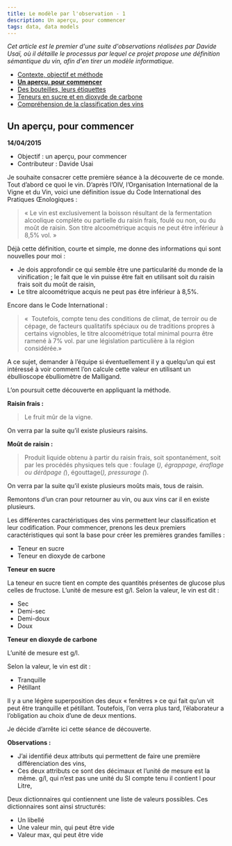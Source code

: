 ```yaml
---
title: Le modèle par l'observation - 1
description: Un aperçu, pour commencer
tags: data, data models
---
```


_Cet article est le premier d'une suite d'observations réalisées par Davide Usaï, où il détaille le processus 
par lequel ce projet propose une définition sémantique du vin, afin d'en tirer un modèle informatique._

- [Contexte, objectif et méthode](le-modele-par-l-observation-0.html)
- __[Un aperçu, pour commencer](le-modele-par-l-observation-1.html)__
- [Des bouteilles, leurs étiquettes](le-modele-par-l-observation-2.html)
- [Teneurs en sucre et en dioxyde de carbone](le-modele-par-l-observation-3.html)
- [Compréhension de la classification des vins](le-modele-par-l-observation-4.html)

## Un aperçu, pour commencer

__14/04/2015__

- Objectif : un aperçu, pour commencer
- Contributeur : Davide Usai

Je souhaite consacrer cette première séance à la découverte de ce monde. Tout d’abord ce quoi le vin. D’après l’OIV, l’Organisation International de la Vigne et du Vin, voici une définition issue du Code International des Pratiques Œnologiques :

>« Le vin est exclusivement la boisson résultant de la fermentation alcoolique complète ou partielle du raisin frais, foulé ou non, ou du moût de raisin. Son titre alcoométrique acquis ne peut être inférieur à 8,5% vol. »

Déjà cette définition, courte et simple, me donne des informations qui sont nouvelles pour moi :

- Je dois approfondir ce qui semble être une particularité du monde de la vinification ; le fait que le vin puisse être fait en utilisant soit du raisin frais soit du moût de raisin,
- Le titre alcoométrique acquis ne peut pas être inférieur à 8,5%.

Encore dans le Code International :

>«  Toutefois, compte tenu des conditions de climat, de terroir ou de cépage, de facteurs qualitatifs spéciaux ou de traditions propres à certains vignobles, le titre alcoométrique total minimal pourra être ramené à 7% vol. par une législation particulière à la région considérée.»

A ce sujet, demander à l’équipe si éventuellement il y a quelqu’un qui est intéressé à voir comment l’on calcule cette valeur en utilisant un ébullioscope ébulliomètre de Malligand. 

L’on poursuit cette découverte en appliquant la méthode.

__Raisin frais :__

> Le fruit mûr de la vigne.

On verra par la suite qu’il existe plusieurs raisins.

__Moût de raisin :__

> Produit liquide obtenu à partir du raisin frais, soit spontanément, soit par les procédés physiques tels que : foulage (*), égrappage, éraflage ou dérâpage (*), égouttage(*), pressurage (*).

On verra par la suite qu’il existe plusieurs moûts mais, tous de raisin.

Remontons d’un cran pour retourner au vin, ou aux vins car il en existe plusieurs.

Les différentes caractéristiques des vins permettent leur classification et leur codification. Pour commencer, prenons les deux premiers caractéristiques qui sont la base pour créer les premières grandes familles :

- Teneur en sucre
- Teneur en dioxyde de carbone

__Teneur en sucre__

La teneur en sucre tient en compte des quantités présentes de glucose plus celles de fructose. L’unité de mesure est g/l.
Selon la valeur, le vin est dit :

- Sec
- Demi-sec
- Demi-doux
- Doux

__Teneur en dioxyde de carbone__

L’unité de mesure est g/l.

Selon la valeur, le vin est dit :

- Tranquille
- Pétillant

Il y a une légère superposition des deux « fenêtres » ce qui fait qu’un vit peut être tranquille et pétillant. Toutefois, l’on verra plus tard, l’élaborateur a l’obligation au choix d’une de deux mentions.

Je décide d’arrête ici cette séance de découverte.

__Observations :__

- J’ai identifié deux attributs qui permettent de faire une première différenciation des vins,
- Ces deux attributs ce sont des décimaux et l’unité de mesure est la même. g/l, qui n’est pas une unité du SI compte tenu il contient l pour Litre,

Deux  dictionnaires qui contiennent une liste de valeurs possibles. Ces dictionnaires sont ainsi structurés:

- Un libellé
- Une valeur min, qui peut être vide
- Valeur max, qui peut être vide


